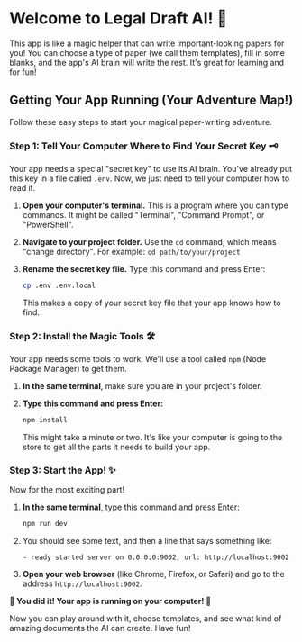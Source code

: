 # Welcome to Legal Draft AI! 🚀

This app is like a magic helper that can write important-looking papers for you! You can choose a type of paper (we call them templates), fill in some blanks, and the app's AI brain will write the rest. It's great for learning and for fun!

## Getting Your App Running (Your Adventure Map!)

Follow these easy steps to start your magical paper-writing adventure.

### Step 1: Tell Your Computer Where to Find Your Secret Key 🗝️

Your app needs a special "secret key" to use its AI brain. You've already put this key in a file called `.env`. Now, we just need to tell your computer how to read it.

1.  **Open your computer's terminal.** This is a program where you can type commands. It might be called "Terminal", "Command Prompt", or "PowerShell".
2.  **Navigate to your project folder.** Use the `cd` command, which means "change directory". For example: `cd path/to/your/project`
3.  **Rename the secret key file.** Type this command and press Enter:

    ```bash
    cp .env .env.local
    ```

    This makes a copy of your secret key file that your app knows how to find.

### Step 2: Install the Magic Tools 🛠️

Your app needs some tools to work. We'll use a tool called `npm` (Node Package Manager) to get them.

1.  **In the same terminal**, make sure you are in your project's folder.
2.  **Type this command and press Enter:**

    ```bash
    npm install
    ```

    This might take a minute or two. It's like your computer is going to the store to get all the parts it needs to build your app.

### Step 3: Start the App! ✨

Now for the most exciting part!

1.  **In the same terminal**, type this command and press Enter:

    ```bash
    npm run dev
    ```

2.  You should see some text, and then a line that says something like:

    ```
    - ready started server on 0.0.0.0:9002, url: http://localhost:9002
    ```

3.  **Open your web browser** (like Chrome, Firefox, or Safari) and go to the address `http://localhost:9002`.

**🎉 You did it! Your app is running on your computer! 🎉**

Now you can play around with it, choose templates, and see what kind of amazing documents the AI can create. Have fun!
